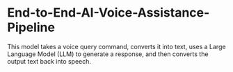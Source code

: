 # End-to-End-AI-Voice-Assistance-Pipeline
This model takes a voice query command, converts it into text, uses a Large Language Model (LLM) to generate a response, and then converts the output text back into speech.
